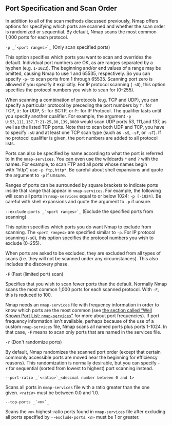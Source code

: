 ## Port Specification and Scan Order

In addition to all of the scan methods discussed previously, Nmap offers options for specifying which ports are scanned and whether the scan order is randomized or sequential. By default, Nmap scans the most common 1,000 ports for each protocol.

``-p _`<port ranges>`_`` (Only scan specified ports)

This option specifies which ports you want to scan and overrides the default. Individual port numbers are OK, as are ranges separated by a hyphen (e.g. `1-1023`). The beginning and/or end values of a range may be omitted, causing Nmap to use 1 and 65535, respectively. So you can specify `-p-` to scan ports from 1 through 65535. Scanning port zero is allowed if you specify it explicitly. For IP protocol scanning (`-sO`), this option specifies the protocol numbers you wish to scan for (0–255).

When scanning a combination of protocols (e.g. TCP and UDP), you can specify a particular protocol by preceding the port numbers by `T:` for TCP, `U:` for UDP, `S:` for SCTP, or `P:` for IP Protocol. The qualifier lasts until you specify another qualifier. For example, the argument `-p U:53,111,137,T:21-25,80,139,8080` would scan UDP ports 53, 111,and 137, as well as the listed TCP ports. Note that to scan both UDP and TCP, you have to specify `-sU` and at least one TCP scan type (such as `-sS`, `-sF`, or `-sT`). If no protocol qualifier is given, the port numbers are added to all protocol lists.

Ports can also be specified by name according to what the port is referred to in the `nmap-services`. You can even use the wildcards `*` and `?` with the names. For example, to scan FTP and all ports whose names begin with “http”, use `-p ftp,http*`. Be careful about shell expansions and quote the argument to `-p` if unsure.

Ranges of ports can be surrounded by square brackets to indicate ports inside that range that appear in `nmap-services`. For example, the following will scan all ports in `nmap-services` equal to or below 1024: `-p [-1024]`. Be careful with shell expansions and quote the argument to `-p` if unsure.

``--exclude-ports _`<port ranges>`_`` (Exclude the specified ports from scanning)

This option specifies which ports you do want Nmap to exclude from scanning. The _`<port ranges>`_ are specified similar to `-p`. For IP protocol scanning (`-sO`), this option specifies the protocol numbers you wish to exclude (0–255).

When ports are asked to be excluded, they are excluded from all types of scans (i.e. they will not be scanned under any circumstances). This also includes the discovery phase.

`-F` (Fast (limited port) scan)

Specifies that you wish to scan fewer ports than the default. Normally Nmap scans the most common 1,000 ports for each scanned protocol. With `-F`, this is reduced to 100.

Nmap needs an `nmap-services` file with frequency information in order to know which ports are the most common (see [the section called “Well Known Port List: `nmap-services`”](https://nmap.org/book/nmap-services.html "Well Known Port List: nmap-services") for more about port frequencies). If port frequency information isn't available, perhaps because of the use of a custom `nmap-services` file, Nmap scans all named ports plus ports 1-1024. In that case, `-F` means to scan only ports that are named in the services file.

`-r` (Don't randomize ports)

By default, Nmap randomizes the scanned port order (except that certain commonly accessible ports are moved near the beginning for efficiency reasons). This randomization is normally desirable, but you can specify `-r` for sequential (sorted from lowest to highest) port scanning instead.

``--port-ratio _`<ratio>`_<decimal number between 0 and 1>``

Scans all ports in `nmap-services` file with a ratio greater than the one given. _`<ratio>`_ must be between 0.0 and 1.0.

``--top-ports _`<n>`_``

Scans the _`<n>`_ highest-ratio ports found in `nmap-services` file after excluding all ports specified by `--exclude-ports`. _`<n>`_ must be 1 or greater.